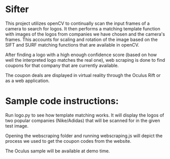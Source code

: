 # Sifter

This project utilizes openCV to continually scan the input frames of a camera to search for logos. It then performs a matching template function with images of the logos from companies we have chosen and the camera's frames. This accounts for scaling and rotation of the image based on the SIFT and SURF matching functions that are available in openCV. 

After finding a logo with a high enough confidence score (based on how well the interpreted logo matches the real one), web scraping is done to find coupons for that company that are currently available. 

The coupon deals are displayed in virtual reality through the Oculus Rift or as a web application.

# Sample code instructions:
Run logo.py to see how template matching works. It will display the logos of two popular companies (Nike/Adidas) that will be scanned for in the given test image.

Opening the webscraping folder and running webscraping.js will depict the process we used to get the coupon codes from the website.

The Oculus sample will be available at demo time.
